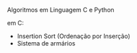 Algoritmos em Linguagem C e Python

em C:
- Insertion Sort (Ordenação por Inserção)
- Sistema de armários
